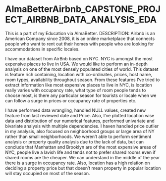 # AlmaBetterAirbnb_CAPSTONE_PROJECT_AIRBNB_DATA_ANALYSIS_EDA
This is a part of my Education via AlmaBetter.
DESCRIPTION:
Airbnb is an American Company since 2008, it is an online marketplace that connects people who want to rent out their homes with people who are looking for accommodations in specific locales.

I have our dataset from AirBnb based on NYC. NYC is amongst the most expensive places to live in USA. We would like to perform an in-depth analysis on one of the most densely populated cities of world. This dataset is feature rich containing, location with co-ordinates, prices, host name, room types, availability throughout season. From these features I’ve tried to extract information like most expensive places to live in NYC, is location really varies with occupancy rate, what type of room people tends to choose most, is there any particular season for tourists or locale when we can follow a surge in prices or occupancy rate of properties etc.

I have performed data wrangling, handled NULL values, created new feature from last reviewed date and Price. Also, I’ve plotted location wise data and distribution of our numerical features, performed univariate and bivariate analysis with multiple dependencies. I haven handled price outlier in my analysis, also focused on neighborhood groups or large area of NY rather than small neighborhoods. We weren’t able to perform sentiment analysis or property quality analysis due to the lack of data, but can conclude that Manhattan and Brooklyn are of the most expensive areas of NYC, people live a lavish life and tends not to prefer shared rooms even if shared rooms are the cheaper. We can understand in the middle of the year there is a surge in occupancy rate. Also, location has a high relation on deciding a property price but that doesn’t mean property in popular location will stay occupied on most of the season.
